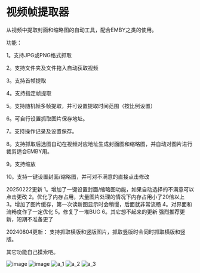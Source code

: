 # 视频帧提取器

从视频中提取封面和缩略图的自动工具，配合EMBY之类的使用。

功能：

1。支持JPG或PNG格式抓取

2。支持文件夹及文件拖入自动获取视频

3。支持首帧提取

4。支持指定帧提取

5。支持随机帧多帧提取，并可设置提取时间范围（按比例设置）

6。可自行设置抓取图片保存地址。

7。支持操作记录及设置保存。

8。支持抓取后选图自动在视频对应地址生成封面图和缩略图，并自动对图片进行裁剪适合EMBY用。

9。支持缩放

10。支持一键设置封面/缩略图，并可对不满意的直接点击修改

20250222更新
1。增加了一键设置封面/缩略图功能，如果自动选择的不满意可以点击更改
2。优化了内存占用，大量图片处理的情况下内存占用小了20倍以上
3。增加了图片缓存，第一次读新图显示时会稍慢，后面就非常流畅
4。对界面和流畅度作了一定优化
5。修复了一堆BUG
6。其它想不起来的更新
强烈推荐更新，短期不准备更了

20240804更新：
支持抓取横版和竖版图片，抓取竖版时会同时抓取横版和竖版。

其它功能自己摸索吧。


![image](https://github.com/user-attachments/assets/98850cf4-cb09-4969-88c9-a43053f00d8c)
![image](https://github.com/user-attachments/assets/4418e5fb-3938-4402-91dc-62ca9f6124bf)
![a_1](https://github.com/user-attachments/assets/34ca92d2-d6ec-4b13-ac01-16830692dae0)
![a_2](https://github.com/user-attachments/assets/b01d51b2-231a-4a08-8ce2-be61c5cb3b17)
![a_3](https://github.com/user-attachments/assets/2fefa98e-452e-43fe-807e-22d085c1c196)

